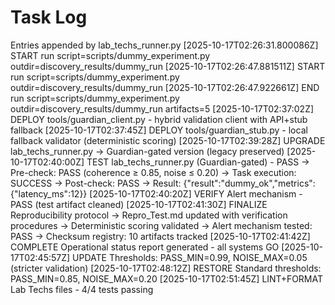 # Task Log

Entries appended by lab_techs_runner.py
[2025-10-17T02:26:31.800086Z] START run script=scripts/dummy_experiment.py outdir=discovery_results/dummy_run
[2025-10-17T02:26:47.881511Z] START run script=scripts/dummy_experiment.py outdir=discovery_results/dummy_run
[2025-10-17T02:26:47.922661Z] END run script=scripts/dummy_experiment.py outdir=discovery_results/dummy_run artifacts=5
[2025-10-17T02:37:02Z] DEPLOY tools/guardian_client.py - hybrid validation client with API+stub fallback
[2025-10-17T02:37:45Z] DEPLOY tools/guardian_stub.py - local fallback validator (deterministic scoring)
[2025-10-17T02:39:28Z] UPGRADE lab_techs_runner.py → Guardian-gated version (legacy preserved)
[2025-10-17T02:40:00Z] TEST lab_techs_runner.py (Guardian-gated) - PASS
  → Pre-check: PASS (coherence ≥ 0.85, noise ≤ 0.20)
  → Task execution: SUCCESS
  → Post-check: PASS
  → Result: {"result":"dummy_ok","metrics":{"latency_ms":12}}
[2025-10-17T02:40:20Z] VERIFY Alert mechanism - PASS (test artifact cleaned)
[2025-10-17T02:41:30Z] FINALIZE Reproducibility protocol
  → Repro_Test.md updated with verification procedures
  → Deterministic scoring validated
  → Alert mechanism tested: PASS
  → Checksum registry: 10 artifacts tracked
[2025-10-17T02:41:42Z] COMPLETE Operational status report generated - all systems GO
[2025-10-17T02:45:57Z] UPDATE Thresholds: PASS_MIN=0.99, NOISE_MAX=0.05 (stricter validation)
[2025-10-17T02:48:12Z] RESTORE Standard thresholds: PASS_MIN=0.85, NOISE_MAX=0.20
[2025-10-17T02:51:45Z] LINT+FORMAT Lab Techs files - 4/4 tests passing
